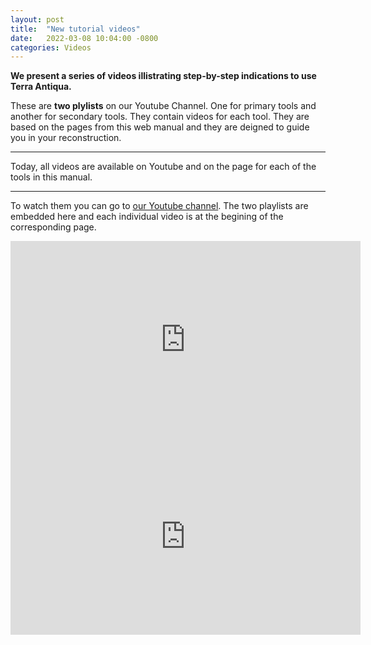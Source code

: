 ```yaml
---
layout: post
title:  "New tutorial videos"
date:   2022-03-08 10:04:00 -0800
categories: Videos
---
```


<b>We present a series of videos illistrating step-by-step indications to use Terra Antiqua.</b>



 These are <b>two plylists</b> on our Youtube Channel. One for primary tools and another for secondary tools. They contain videos for each tool. They are based on the pages from this web manual and they are deigned to guide you in your reconstruction.
 
---
 
Today, all videos are available on Youtube and on the page for each of the tools in this manual.

---

To watch them you can go to <a href="https://www.youtube.com/channel/UCdYwTfKb0IoH2l0M5QsId6w">our Youtube channel</a>.
The two playlists are embedded here and each individual video is at the begining of the corresponding page.
<p align="center"><iframe width="560" height="315" src="https://www.youtube.com/embed/videoseries?list=PLVMwZejaIcYPE0mGNKyomvRTT9U-sfujV" title="YouTube video player" frameborder="0" allow="accelerometer; autoplay; clipboard-write; encrypted-media; gyroscope; picture-in-picture" allowfullscreen></iframe> <iframe width="560" height="315" src="https://www.youtube.com/embed/videoseries?list=PLVMwZejaIcYPxgSCKanaeVnbMtgfjlikz" title="YouTube video player" frameborder="0" allow="accelerometer; autoplay; clipboard-write; encrypted-media; gyroscope; picture-in-picture" allowfullscreen></iframe>
</p>



